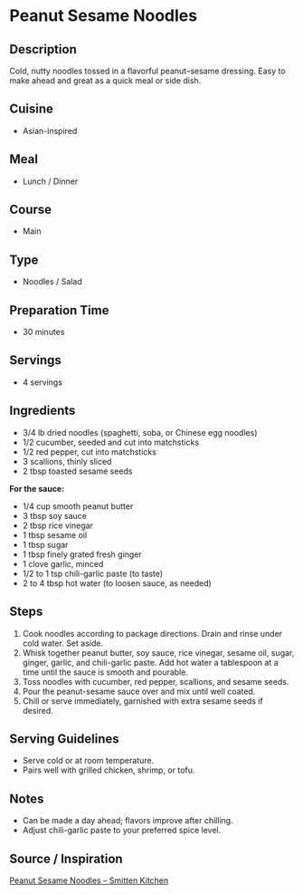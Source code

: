 # Peanut Sesame Noodles  

## Description  
Cold, nutty noodles tossed in a flavorful peanut–sesame dressing. Easy to make ahead and great as a quick meal or side dish.  

## Cuisine  
- Asian-inspired  

## Meal  
- Lunch / Dinner  

## Course  
- Main  

## Type  
- Noodles / Salad  

## Preparation Time  
- 30 minutes  

## Servings  
- 4 servings  

## Ingredients  
- 3/4 lb dried noodles (spaghetti, soba, or Chinese egg noodles)  
- 1/2 cucumber, seeded and cut into matchsticks  
- 1/2 red pepper, cut into matchsticks  
- 3 scallions, thinly sliced  
- 2 tbsp toasted sesame seeds  

**For the sauce:**  
- 1/4 cup smooth peanut butter  
- 3 tbsp soy sauce  
- 2 tbsp rice vinegar  
- 1 tbsp sesame oil  
- 1 tbsp sugar  
- 1 tbsp finely grated fresh ginger  
- 1 clove garlic, minced  
- 1/2 to 1 tsp chili-garlic paste (to taste)  
- 2 to 4 tbsp hot water (to loosen sauce, as needed)  

## Steps  
1. Cook noodles according to package directions. Drain and rinse under cold water. Set aside.  
2. Whisk together peanut butter, soy sauce, rice vinegar, sesame oil, sugar, ginger, garlic, and chili-garlic paste. Add hot water a tablespoon at a time until the sauce is smooth and pourable.  
3. Toss noodles with cucumber, red pepper, scallions, and sesame seeds.  
4. Pour the peanut-sesame sauce over and mix until well coated.  
5. Chill or serve immediately, garnished with extra sesame seeds if desired.  

## Serving Guidelines  
- Serve cold or at room temperature.  
- Pairs well with grilled chicken, shrimp, or tofu.  

## Notes  
- Can be made a day ahead; flavors improve after chilling.  
- Adjust chili-garlic paste to your preferred spice level.  

## Source / Inspiration  
[Peanut Sesame Noodles – Smitten Kitchen](https://smittenkitchen.com/2008/04/peanut-sesame-noodles/)  
